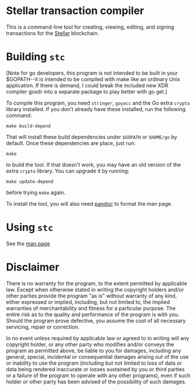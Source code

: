 # Stellar transaction compiler

This is a command-line tool for creating, viewing, editing, and
signing transactions for the [Stellar](https://www.stellar.org/)
blockchain.

# Building `stc`

[Note for go developers, this program is not intended to be built in
your $GOPATH--it is intended to be compiled with make like an ordinary
Unix application.  If there is demand, I could break the included new
XDR compiler goxdr into a separate package to play better with go
get.]

To compile this program, you need `stringer`, `goyacc` and the Go
extra `crypto` library installed.  If you don't already have these
installed, run the following command:

    make build-depend

That will install these build dependencies under `$GOPATH` or
`$HOME/go` by default.  Once these dependencies are place, just run:

    make

to build the tool.  If that doesn't work, you may have an old version
of the extra `crypto` library.  You can upgrade it by running:

    make update-depend

before trying `make` again.

To install the tool, you will also need [pandoc](https://pandoc.org/)
to format the man page.

# Using `stc`

See the [man page](stc.1.md)

# Disclaimer

There is no warranty for the program, to the extent permitted by
applicable law.  Except when otherwise stated in writing the copyright
holders and/or other parties provide the program "as is" without
warranty of any kind, either expressed or implied, including, but not
limited to, the implied warranties of merchantability and fitness for
a particular purpose.  The entire risk as to the quality and
performance of the program is with you.  Should the program prove
defective, you assume the cost of all necessary servicing, repair or
correction.

In no event unless required by applicable law or agreed to in writing
will any copyright holder, or any other party who modifies and/or
conveys the program as permitted above, be liable to you for damages,
including any general, special, incidental or consequential damages
arising out of the use or inability to use the program (including but
not limited to loss of data or data being rendered inaccurate or
losses sustained by you or third parties or a failure of the program
to operate with any other programs), even if such holder or other
party has been advised of the possibility of such damages.
